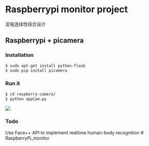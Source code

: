 # Raspberrypi monitor project

泥电连续性综合设计




## Raspberrypi + picamera

### Installation

```bash
$ sudo apt-get install python-flask
$ sudo pip install picamera
```

### Run it

```bash
$ cd raspberry-camera/
$ python appCam.py
```

![](image.png)

### Todo

Use Face++ API to implement realtime human-body recognition
#   R a s p b e r r y P i _ m o n i t o r  
 